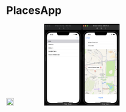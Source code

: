 # PlacesApp

<img src="https://github.com/esahin99/PlacesApp/blob/main/img/PlacesApp.gif" width="20%" height="20%" /><img src="https://github.com/esahin99/PlacesApp/blob/main/img/img1.png" width=20% height=20%><img src="https://github.com/esahin99/PlacesApp/blob/main/img/img2.png" width=20% height=20%>
